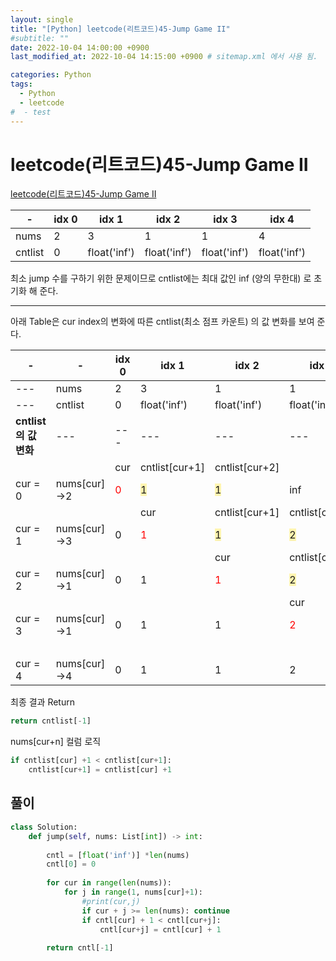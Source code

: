 ```yaml
---
layout: single
title: "[Python] leetcode(리트코드)45-Jump Game II"
#subtitle: ""
date: 2022-10-04 14:00:00 +0900
last_modified_at: 2022-10-04 14:15:00 +0900 # sitemap.xml 에서 사용 됨. 

categories: Python
tags:
  - Python 
  - leetcode
#  - test
---
```


# leetcode(리트코드)45-Jump Game II

[leetcode(리트코드)45-Jump Game II](https://leetcode.com/problems/jump-game-ii/)

|-|idx 0|idx 1|idx 2|idx 3|idx 4|
|---|---|---|---|---|---|
|nums|2|3|1|1|4|
|cntlist|0|float('inf')|float('inf')|float('inf')|float('inf')|

최소 jump 수를 구하기 위한 문제이므로 cntlist에는 최대 값인 inf (양의 무한대) 로 초기화 해 준다.  


---
  
아래 Table은 cur index의 변화에 따른 cntlist(최소 점프 카운트) 의 값 변화를 보여 준다.

|-|-|idx 0|idx 1|idx 2|idx 3|idx 4|
|---|---|---|---|---|---|---|
|---|nums|2|3|1|1|4|
|---|cntlist|0|float('inf')|float('inf')|float('inf')|float('inf')|
| **cntlist의 값 변화** |---|---|---|---|---|---|
| | |cur|cntlist[cur+1]|cntlist[cur+2]| | |
|cur = 0|nums[cur]->2|<span style="color:red">0</span>|<span style="background-color:#fff5b1">1</span>|<span style="background-color:#fff5b1">1</span>|inf|inf|
| | | |cur|cntlist[cur+1]|cntlist[cur+2]|cntlist[cur+3]|
|cur = 1|nums[cur]->3|0|<span style="color:red">1</span>|<span style="background-color:#fff5b1">1</span>|<span style="background-color:#fff5b1">2</span>|<span style="background-color:#fff5b1">2</span>|
| | | | |cur|cntlist[cur+1]| |
|cur = 2|nums[cur]->1|0|1|<span style="color:red">1</span>|<span style="background-color:#fff5b1">2</span>|2|
| | | | | |cur|cntlist[cur+1]|
|cur = 3|nums[cur]->1|0|1|1|<span style="color:red">2</span>|<span style="background-color:#fff5b1">2</span>|
| | | | | | |cur|
|cur = 4|nums[cur]->4|0|1|1|2|<span style="color:red">2</span>|

최종 결과 Return
```python
return cntlist[-1]
```

nums[cur+n] 컬럼 로직
```python
if cntlist[cur] +1 < cntlist[cur+1]:	
    cntlist[cur+1] = cntlist[cur] +1	
```


## 풀이
```python
class Solution:
    def jump(self, nums: List[int]) -> int:
        
        cntl = [float('inf')] *len(nums)
        cntl[0] = 0
        
        for cur in range(len(nums)):
            for j in range(1, nums[cur]+1):
                #print(cur,j)
                if cur + j >= len(nums): continue
                if cntl[cur] + 1 < cntl[cur+j]:
                    cntl[cur+j] = cntl[cur] + 1
        
        return cntl[-1]
    
```
